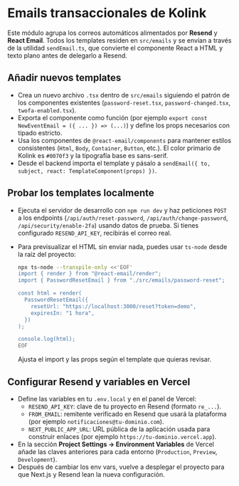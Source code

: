 # Emails transaccionales de Kolink

Este módulo agrupa los correos automáticos alimentados por **Resend** y **React Email**. Todos los templates residen en `src/emails` y se envían a través de la utilidad `sendEmail.ts`, que convierte el componente React a HTML y texto plano antes de delegarlo a Resend.

## Añadir nuevos templates
- Crea un nuevo archivo `.tsx` dentro de `src/emails` siguiendo el patrón de los componentes existentes (`password-reset.tsx`, `password-changed.tsx`, `twofa-enabled.tsx`).
- Exporta el componente como función (por ejemplo `export const NewEventEmail = ({ ... }) => (...)`) y define los props necesarios con tipado estricto.
- Usa los componentes de `@react-email/components` para mantener estilos consistentes (`Html`, `Body`, `Container`, `Button`, etc.). El color primario de Kolink es `#0070f3` y la tipografía base es sans-serif.
- Desde el backend importa el template y pásalo a `sendEmail({ to, subject, react: TemplateComponent(props) })`.

## Probar los templates localmente
- Ejecuta el servidor de desarrollo con `npm run dev` y haz peticiones `POST` a los endpoints (`/api/auth/reset-password`, `/api/auth/change-password`, `/api/security/enable-2fa`) usando datos de prueba. Si tienes configurado `RESEND_API_KEY`, recibirás el correo real.
- Para previsualizar el HTML sin enviar nada, puedes usar `ts-node` desde la raíz del proyecto:

  ```bash
  npx ts-node --transpile-only <<'EOF'
  import { render } from "@react-email/render";
  import { PasswordResetEmail } from "./src/emails/password-reset";

  const html = render(
    PasswordResetEmail({
      resetUrl: "https://localhost:3000/reset?token=demo",
      expiresIn: "1 hora",
    })
  );

  console.log(html);
  EOF
  ```

  Ajusta el import y las props según el template que quieras revisar.

## Configurar Resend y variables en Vercel
- Define las variables en tu `.env.local` y en el panel de Vercel:
  - `RESEND_API_KEY`: clave de tu proyecto en Resend (formato `re_...`).
  - `FROM_EMAIL`: remitente verificado en Resend que usará la plataforma (por ejemplo `notificaciones@tu-dominio.com`).
  - `NEXT_PUBLIC_APP_URL`: URL pública de la aplicación usada para construir enlaces (por ejemplo `https://tu-dominio.vercel.app`).
- En la sección **Project Settings → Environment Variables** de Vercel añade las claves anteriores para cada entorno (`Production`, `Preview`, `Development`).
- Después de cambiar los env vars, vuelve a desplegar el proyecto para que Next.js y Resend lean la nueva configuración.
